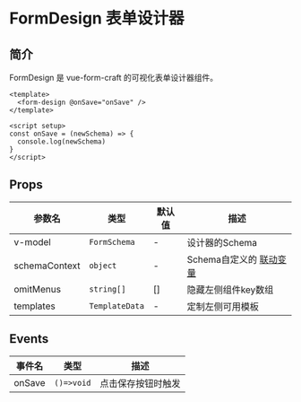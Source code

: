 # FormDesign 表单设计器

## 简介

FormDesign 是 vue-form-craft 的可视化表单设计器组件。

```vue
<template>
  <form-design @onSave="onSave" />
</template>

<script setup>
const onSave = (newSchema) => {
  console.log(newSchema)
}
</script>
```

## Props

| 参数名        | 类型           | 默认值 | 描述                                          |
| ------------- | -------------- | ------ | --------------------------------------------- |
| v-model       | `FormSchema`   | -      | 设计器的Schema                            |
| schemaContext | `object`       | -      | Schema自定义的 [联动变量](/en/linkage) |
| omitMenus     | `string[]`     | []     | 隐藏左侧组件key数组                           |
| templates     | `TemplateData` | -      | 定制左侧可用模板                              |

## Events

| 事件名 | 类型       | 描述               |
| ------ | ---------- | ------------------ |
| onSave | `()=>void` | 点击保存按钮时触发 |
